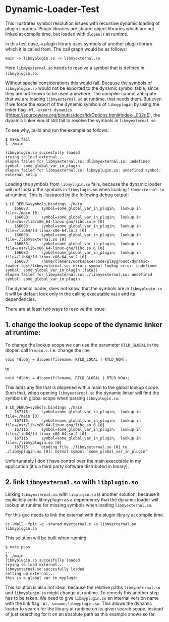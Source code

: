 # Dynamic-Loader-Test
This illustrates symbol resolution issues with recursive dynamic loading of plugin libraries. Plugin libraries are shared object libraries which are not linked at compile time, but loaded with `dlopen()` at runtime. 

In this test case, a plugin library uses symbols of another plugin library which it is called from. The call graph would be as follows:

`main -> libmyplugin.so -> libmyexternal.so`

Here `libmyexternal.so` needs to resolve a symbol that is defined in `libmyplugin.so`.

Without special considerations this would fail. Because the symbols of `libmyplugin.so` would not be exported to the dynamic symbol table, since they are not known to be used anywhere. The compiler cannot anticpate that we are loading `libmyexternal.so` at runtime, that needs them. But even if we force the export of the dynamic symbols of `libmyplugin` by using the linker flag `-Wl,-export-dynamics` ([https://sourceware.org/binutils/docs/ld/Options.html#index-_002dE), the dynamic linker would still fail to resolve the symbols in `libmyexternal.so`. 

To see why, build and run the example as follows:
```shell
$ make fail
$ ./main

libmyplugin.so succesfully loaded
trying to load external...
dlopen failed for libmyexternal.so: dlibmyexternal.so: undefined symbol: some_global_var_in_plugin
dlopen failed for libmyexternal.so: libmyplugin.so: undefined symbol: external_setup
```
Loading the symbols from `libmylugin.so` fails, because the dynamic loader will not lookup the symbols in `libmylugin.so` when loading `libmyexternal.so` at runtime. This is illustrated by the following debug output:
``` shell
$ LD_DEBUG=symbols,bindings ./main
    166683:     symbol=some_global_var_in_plugin;  lookup in file=./main [0]
    166683:     symbol=some_global_var_in_plugin;  lookup in file=/usr/lib/x86_64-linux-gnu/libc.so.6 [0]
    166683:     symbol=some_global_var_in_plugin;  lookup in file=/lib64/ld-linux-x86-64.so.2 [0]
    166683:     symbol=some_global_var_in_plugin;  lookup in file=./libmyexternal.so [0]
    166683:     symbol=some_global_var_in_plugin;  lookup in file=/usr/lib/x86_64-linux-gnu/libc.so.6 [0]
    166683:     symbol=some_global_var_in_plugin;  lookup in file=/lib64/ld-linux-x86-64.so.2 [0]
    166683:     /home/clemens/workspace/code/playground/dynamic-loader-test/libmyexternal.so: error: symbol lookup error: undefined symbol: some_global_var_in_plugin (fatal)
dlopen failed for libmyexternal.so: ./libmyexternal.so: undefined symbol: some_global_var_in_plugin
```
The dynamic loader, does not know, that the symbols are in `libmyplugin.so` it will by default look only in the calling executable `main` and its dependencies. 

There are at least two ways to resolve the issue: 

## 1. change the lookup scope of the dynamic linker at runtime: 
To change the lookup scope we can use the parameter `RTLD_GLOBAL` in the dlopen call in `main.c`. I.e. change 
the line 
``` shell
void *dlobj = dlopen(filename, RTLD_LOCAL | RTLD_NOW);
```
to 
``` shell
void *dlobj = dlopen(filename, RTLD_GLOBAL | RTLD_NOW);
```

This adds any file that is dlopened within main to the global lookup scope. Such that, when opening `libmyexternal.so` the dynamic linker will find the symbols in global scope when parsing `libmyplugin.so`.
``` shell
$ LD_DEBUG=symbols,bindings ./main
    167115:     symbol=some_global_var_in_plugin;  lookup in file=./main [0]
    167115:     symbol=some_global_var_in_plugin;  lookup in file=/usr/lib/x86_64-linux-gnu/libc.so.6 [0]
    167115:     symbol=some_global_var_in_plugin;  lookup in file=/lib64/ld-linux-x86-64.so.2 [0]
    167115:     symbol=some_global_var_in_plugin;  lookup in file=./libmyplugin.so [0]
    167115:     binding file ./libmyexternal.so [0] to ./libmyplugin.so [0]: normal symbol `some_global_var_in_plugin'
```
Unfortunately I don't have control over the main executable in my application (it's a third party software distributed in binary).

## 2. link `libmyexternal.so` with `libplugin.so`
Linking `libmyexternal.so` with `libplugin.so` is another solution, because it explicitely adds libmyplugin as a dependency that the dynamic loader will lookup at runtime for missing symbols when loading `libmyexternal.so`.

For this gcc needs to link the external with the plugin library at compile time.
```shell
cc -Wall -fpic -g -shared myexternal.c -o libmyexternal.so libmyplugin.so
```

This solution will be built when running:
```shell
$ make pass
...
$ ./main 
libmyplugin.so succesfully loaded
trying to load external...
libmyexternal.so succesfully loaded
setting up external...
this is a global var in myplugin
```
This solution is also not ideal, because the relative paths `libmyexternal.so` and `libmyplugin.so` might change at runtime. To remedy this another step has to be taken. We need to give `libmyplugin.so` an internal version name with the link flag `-Wl,-soname,libmyplugin.so`. This allows the dynamic loader to search for the library at runtime on its given search scope, instead of just searching for it on an absolute path as this example shows so far. 
